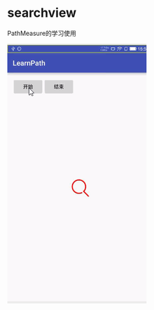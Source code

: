 # searchview
PathMeasure的学习使用

![image](https://github.com/wtus/searchview/blob/master/screenshot.gif)
